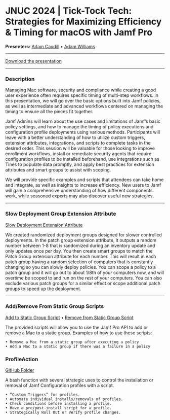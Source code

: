 # JNUC 2024 | Tick-Tock Tech: Strategies for Maximizing Efficiency & Timing for macOS with Jamf Pro

**Presenters:** [Adam Caudill](https://github.com/theadamcraig) • [Adam Williams](https://github.com/Adam24Williams)

---

[Download the presentation](https://github.com/theadamcraig/jnuc2024/raw/main/JNUC%202024%20-%20Tick%20Tock%20Tech.key)

---

### Description

Managing Mac software, security and compliance while creating a good user experience often requires specific timing of multi-step workflows. In this presentation, we will go over the basic options built into Jamf policies, as well as intermediate and advanced workflows centered on managing the timing to ensure all the pieces fit together.

Jamf Admins will learn about the use cases and limitations of Jamf’s basic policy settings, and how to manage the timing of policy executions and configuration profile deployments using various methods. Participants will leave with a better understanding of how to utilize custom triggers, extension attributes, integrations, and scripts to complete tasks in the desired order. This session will be valuable for those looking to improve enrollment workflows, install or remediate security agents that require configuration profiles to be installed beforehand, use integrations such as Tines to populate data promptly, and apply best practices for extension attributes and smart groups to assist with scoping.

We will provide specific examples and scripts that attendees can take home and integrate, as well as insights to increase efficiency. New users to Jamf will gain a comprehensive understanding of how different components work, while seasoned experts may also discover useful new strategies.

---

### Slow Deployment Group Extension Attribute

[Slow Deployment Extension Attribute](https://github.com/theadamcraig/jnuc2024/blob/main/scripts/patch_group%20-%20EA.sh)

We created randomized deployment groups designed for slower controlled deployments.
In the patch group extension attribute, it outputs a random number between 1-8 that is randomized during an inventory update and only updates once per day. You then create smart groups to match the Patch Group extension attribute for each number.
This will result in each patch group having a random selection of computers that is constantly changing so you can slowly deploy policies.
You can scope a policy to a patch group and it will go out to about 1/8th of your computers now, and will overtime be scoped to and run on the rest of your computers.
You can also exclude various patch groups for a similar effect or scope additional patch groups to speed up the deployment.

---

### Add/Remove From Static Group Scripts

[Add to Static Group Script](https://github.com/theadamcraig/jnuc2024/blob/main/scripts/add_to_static_group.sh) • [Remove from Static Group Script](https://github.com/theadamcraig/jnuc2024/blob/main/scripts/remove_from_static_group.sh)

The provided scripts will allow you to use the Jamf Pro API to add or remove a Mac to a static group. Examples of how to use these scripts:

    • Remove a Mac from a static group after executing a policy
    • Add a Mac to a static group if there was a failure in a policy

### ProfileAction

[GitHub Folder](https://github.com/theadamcraig/jnuc2024/tree/main/profileAction)

A bash function with several strategic uses to control the installation or removal of Jamf Configuration profiles with a script.

    • “Custom Triggers” for profiles.
    • Automate individual installs/removals of profiles.
    • Check conditions before installing a profile.
    • Have a pre/post-install script for a profile.
    • Strategically Roll Out or Verify profile changes.
